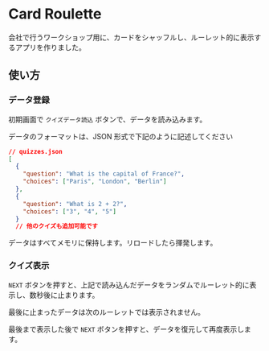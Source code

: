# Card Roulette

会社で行うワークショップ用に、カードをシャッフルし、ルーレット的に表示するアプリを作りました。

## 使い方

### データ登録

初期画面で `クイズデータ読込` ボタンで、データを読み込みます。

データのフォーマットは、JSON 形式で下記のように記述してください

```JSON
// quizzes.json
[
  {
    "question": "What is the capital of France?",
    "choices": ["Paris", "London", "Berlin"]
  },
  {
    "question": "What is 2 + 2?",
    "choices": ["3", "4", "5"]
  }
  // 他のクイズも追加可能です
```


データはすべてメモリに保持します。リロードしたら揮発します。

### クイズ表示

`NEXT` ボタンを押すと、上記で読み込んだデータをランダムでルーレット的に表示し、数秒後に止まります。

最後に止まったデータは次のルーレットでは表示されません。

最後まで表示した後で `NEXT` ボタンを押すと、データを復元して再度表示します。


